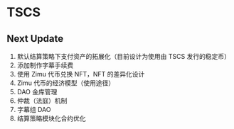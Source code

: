 # TSCS

## Next Update

1. 默认结算策略下支付资产的拓展化（目前设计为使用由 TSCS 发行的稳定币）
2. 添加制作字幕手续费
3. 使用 Zimu 代币兑换 NFT，NFT 的差异化设计
4. Zimu 代币的经济模型（使用途径）
5. DAO 金库管理
6. 仲裁（法庭）机制
7. 字幕组 DAO
8. 结算策略模块化合约优化
